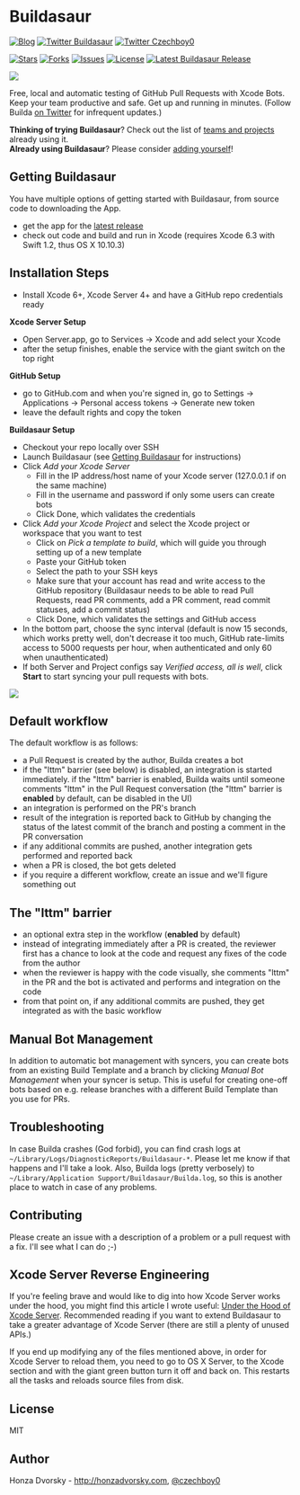 Buildasaur
==========

[![Blog](https://img.shields.io/badge/blog-honzadvorsky.com-green.svg)](http://honzadvorsky.com)
[![Twitter Buildasaur](https://img.shields.io/badge/twitter-Buildasaur-green.svg)](http://twitter.com/buildasaur)
[![Twitter Czechboy0](https://img.shields.io/badge/twitter-czechboy0-green.svg)](http://twitter.com/czechboy0)

[![Stars](https://img.shields.io/github/stars/czechboy0/buildasaur.svg)](https://github.com/czechboy0/Buildasaur)
[![Forks](https://img.shields.io/github/forks/czechboy0/buildasaur.svg)](https://github.com/czechboy0/Buildasaur)
[![Issues](https://img.shields.io/github/issues-raw/czechboy0/buildasaur.svg)](https://github.com/czechboy0/Buildasaur)
[![License](https://img.shields.io/badge/license-MIT-blue.svg)](http://en.wikipedia.org/wiki/MIT_License)
[![Latest Buildasaur Release](https://img.shields.io/github/release/czechboy0/buildasaur.svg)](https://github.com/czechboy0/Buildasaur/releases/latest)

![](https://raw.githubusercontent.com/czechboy0/Buildasaur/master/Buildasaur/Images.xcassets/AppIcon.appiconset/builda_icon%40128x.png)

Free, local and automatic testing of GitHub Pull Requests with Xcode Bots. Keep your team productive and safe. Get up and running in minutes. (Follow Builda [on Twitter](http://twitter.com/buildasaur) for infrequent updates.)

**Thinking of trying Buildasaur**? Check out the list of [teams and projects](./PROJECTS_USING_BUILDASAUR.md) already using it.<br>
**Already using Buildasaur**? Please consider [adding yourself](./PROJECTS_USING_BUILDASAUR.md)!

Getting Buildasaur
------------------
You have multiple options of getting started with Buildasaur, from source code to downloading the App.
- get the app for the [latest release](https://github.com/czechboy0/Buildasaur/releases/latest)
- check out code and build and run in Xcode (requires Xcode 6.3 with Swift 1.2, thus OS X 10.10.3)

Installation Steps
------------------
- Install Xcode 6+, Xcode Server 4+ and have a GitHub repo credentials ready

**Xcode Server Setup**
- Open Server.app, go to Services -> Xcode and add select your Xcode
- after the setup finishes, enable the service with the giant switch on the top right

**GitHub Setup**
- go to GitHub.com and when you're signed in, go to Settings -> Applications -> Personal access tokens -> Generate new token
- leave the default rights and copy the token

**Buildasaur Setup**
- Checkout your repo locally over SSH
- Launch Buildasaur (see [Getting Buildasaur](https://github.com/czechboy0/Buildasaur#getting-buildasaur
) for instructions)
- Click *Add your Xcode Server*
    + Fill in the IP address/host name of your Xcode server (127.0.0.1 if on the same machine)
    + Fill in the username and password if only some users can create bots
    + Click Done, which validates the credentials
- Click *Add your Xcode Project* and select the Xcode project or workspace that you want to test
    + Click on *Pick a template to build*, which will guide you through setting up of a new template
    + Paste your GitHub token
    + Select the path to your SSH keys
    + Make sure that your account has read and write access to the GitHub repository (Buildasaur needs to be able to read Pull Requests, read PR comments, add a PR comment, read commit statuses, add a commit status)
    + Click Done, which validates the settings and GitHub access
- In the bottom part, choose the sync interval (default is now 15 seconds, which works pretty well, don't decrease it too much, GitHub rate-limits access to 5000 requests per hour, when authenticated and only 60 when unauthenticated)
- If both Server and Project configs say *Verified access, all is well*, click **Start** to start syncing your pull requests with bots.

![](https://raw.githubusercontent.com/czechboy0/Buildasaur/master/Meta/builda_screenshot.png)

Default workflow
----------------
The default workflow is as follows:
- a Pull Request is created by the author, Builda creates a bot
- if the "lttm" barrier (see below) is disabled, an integration is started immediately. if the "lttm" barrier is enabled, Builda waits until someone comments "lttm" in the Pull Request conversation (the "lttm" barrier is **enabled** by default, can be disabled in the UI)
- an integration is performed on the PR's branch
- result of the integration is reported back to GitHub by changing the status of the latest commit of the branch and posting a comment in the PR conversation
- if any additional commits are pushed, another integration gets performed and reported back
- when a PR is closed, the bot gets deleted
- if you require a different workflow, create an issue and we'll figure something out

The "lttm" barrier
------------------
- an optional extra step in the workflow (**enabled** by default)
- instead of integrating immediately after a PR is created, the reviewer first has a chance to look at the code and request any fixes of the code from the author
- when the reviewer is happy with the code visually, she comments "lttm" in the PR and the bot is activated and performs and integration on the code
- from that point on, if any additional commits are pushed, they get integrated as with the basic workflow

Manual Bot Management
---------------------
In addition to automatic bot management with syncers, you can create bots from an existing Build Template and a branch by clicking *Manual Bot Management* when your syncer is setup. This is useful for creating one-off bots based on e.g. release branches with a different Build Template than you use for PRs.

Troubleshooting
---------------
In case Builda crashes (God forbid), you can find crash logs at `~/Library/Logs/DiagnosticReports/Buildasaur-*`. Please let me know if that happens and I'll take a look. Also, Builda logs (pretty verbosely) to `~/Library/Application Support/Buildasaur/Builda.log`, so this is another place to watch in case of any problems.

Contributing
------------
Please create an issue with a description of a problem or a pull request with a fix. I'll see what I can do ;-)

Xcode Server Reverse Engineering
--------------------------------
If you're feeling brave and would like to dig into how Xcode Server works under the hood, you might find this article I wrote useful: [Under the Hood of Xcode Server](http://honzadvorsky.com/blog/2015/5/4/under-the-hood-of-xcode-server). Recommended reading if you want to extend Buildasaur to take a greater advantage of Xcode Server (there are still a plenty of unused APIs.)

If you end up modifying any of the files mentioned above, in order for Xcode Server to reload them, you need to go to OS X Server, to the Xcode section and with the giant green button turn it off and back on. This restarts all the tasks and reloads source files from disk.

License
-------
MIT

Author
------
Honza Dvorsky - http://honzadvorsky.com, [@czechboy0](http://twitter.com/czechboy0)
